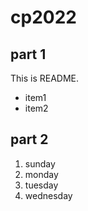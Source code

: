 # cp2022

## part 1
This is README.
- item1
- item2

## part 2
1. sunday
1. monday
1. tuesday
1. wednesday
